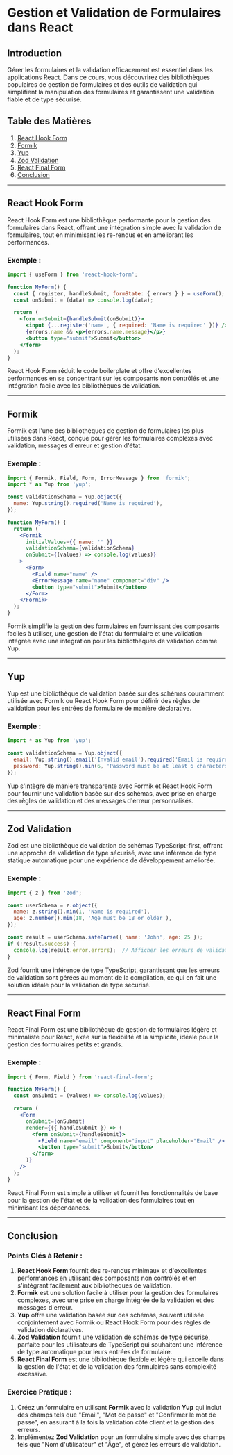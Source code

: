 
# Gestion et Validation de Formulaires dans React

## Introduction
Gérer les formulaires et la validation efficacement est essentiel dans les applications React. Dans ce cours, vous découvrirez des bibliothèques populaires de gestion de formulaires et des outils de validation qui simplifient la manipulation des formulaires et garantissent une validation fiable et de type sécurisé.

## Table des Matières
1. [React Hook Form](#react-hook-form)
2. [Formik](#formik)
3. [Yup](#yup)
4. [Zod Validation](#zod-validation)
5. [React Final Form](#react-final-form)
6. [Conclusion](#conclusion)

---

## React Hook Form
React Hook Form est une bibliothèque performante pour la gestion des formulaires dans React, offrant une intégration simple avec la validation de formulaires, tout en minimisant les re-rendus et en améliorant les performances.

### Exemple :
```jsx
import { useForm } from 'react-hook-form';

function MyForm() {
  const { register, handleSubmit, formState: { errors } } = useForm();
  const onSubmit = (data) => console.log(data);

  return (
    <form onSubmit={handleSubmit(onSubmit)}>
      <input {...register('name', { required: 'Name is required' })} />
      {errors.name && <p>{errors.name.message}</p>}
      <button type="submit">Submit</button>
    </form>
  );
}
```
React Hook Form réduit le code boilerplate et offre d'excellentes performances en se concentrant sur les composants non contrôlés et une intégration facile avec les bibliothèques de validation.

---

## Formik
Formik est l'une des bibliothèques de gestion de formulaires les plus utilisées dans React, conçue pour gérer les formulaires complexes avec validation, messages d'erreur et gestion d'état.

### Exemple :
```jsx
import { Formik, Field, Form, ErrorMessage } from 'formik';
import * as Yup from 'yup';

const validationSchema = Yup.object({
  name: Yup.string().required('Name is required'),
});

function MyForm() {
  return (
    <Formik
      initialValues={{ name: '' }}
      validationSchema={validationSchema}
      onSubmit={(values) => console.log(values)}
    >
      <Form>
        <Field name="name" />
        <ErrorMessage name="name" component="div" />
        <button type="submit">Submit</button>
      </Form>
    </Formik>
  );
}
```
Formik simplifie la gestion des formulaires en fournissant des composants faciles à utiliser, une gestion de l'état du formulaire et une validation intégrée avec une intégration pour les bibliothèques de validation comme Yup.

---

## Yup
Yup est une bibliothèque de validation basée sur des schémas couramment utilisée avec Formik ou React Hook Form pour définir des règles de validation pour les entrées de formulaire de manière déclarative.

### Exemple :
```jsx
import * as Yup from 'yup';

const validationSchema = Yup.object({
  email: Yup.string().email('Invalid email').required('Email is required'),
  password: Yup.string().min(6, 'Password must be at least 6 characters').required('Password is required'),
});
```
Yup s'intègre de manière transparente avec Formik et React Hook Form pour fournir une validation basée sur des schémas, avec prise en charge des règles de validation et des messages d'erreur personnalisés.

---

## Zod Validation
Zod est une bibliothèque de validation de schémas TypeScript-first, offrant une approche de validation de type sécurisé, avec une inférence de type statique automatique pour une expérience de développement améliorée.

### Exemple :
```jsx
import { z } from 'zod';

const userSchema = z.object({
  name: z.string().min(1, 'Name is required'),
  age: z.number().min(18, 'Age must be 18 or older'),
});

const result = userSchema.safeParse({ name: 'John', age: 25 });
if (!result.success) {
  console.log(result.error.errors);  // Afficher les erreurs de validation
}
```
Zod fournit une inférence de type TypeScript, garantissant que les erreurs de validation sont gérées au moment de la compilation, ce qui en fait une solution idéale pour la validation de type sécurisé.

---

## React Final Form
React Final Form est une bibliothèque de gestion de formulaires légère et minimaliste pour React, axée sur la flexibilité et la simplicité, idéale pour la gestion des formulaires petits et grands.

### Exemple :
```jsx
import { Form, Field } from 'react-final-form';

function MyForm() {
  const onSubmit = (values) => console.log(values);

  return (
    <Form
      onSubmit={onSubmit}
      render={({ handleSubmit }) => (
        <form onSubmit={handleSubmit}>
          <Field name="email" component="input" placeholder="Email" />
          <button type="submit">Submit</button>
        </form>
      )}
    />
  );
}
```
React Final Form est simple à utiliser et fournit les fonctionnalités de base pour la gestion de l'état et de la validation des formulaires tout en minimisant les dépendances.

---

## Conclusion

### Points Clés à Retenir :
1. **React Hook Form** fournit des re-rendus minimaux et d'excellentes performances en utilisant des composants non contrôlés et en s'intégrant facilement aux bibliothèques de validation.
2. **Formik** est une solution facile à utiliser pour la gestion des formulaires complexes, avec une prise en charge intégrée de la validation et des messages d'erreur.
3. **Yup** offre une validation basée sur des schémas, souvent utilisée conjointement avec Formik ou React Hook Form pour des règles de validation déclaratives.
4. **Zod Validation** fournit une validation de schémas de type sécurisé, parfaite pour les utilisateurs de TypeScript qui souhaitent une inférence de type automatique pour leurs entrées de formulaire.
5. **React Final Form** est une bibliothèque flexible et légère qui excelle dans la gestion de l'état et de la validation des formulaires sans complexité excessive.

### Exercice Pratique :
1. Créez un formulaire en utilisant **Formik** avec la validation **Yup** qui inclut des champs tels que "Email", "Mot de passe" et "Confirmer le mot de passe", en assurant à la fois la validation côté client et la gestion des erreurs.
2. Implémentez **Zod Validation** pour un formulaire simple avec des champs tels que "Nom d'utilisateur" et "Âge", et gérez les erreurs de validation.
